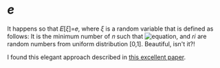 # <i>e</i>

It happens so that 𝐸[𝜉]=𝑒, where 𝜉 is a random variable that is defined as follows: It is the minimum number of 𝑛 such that ![equation](http://www.sciweavers.org/upload/Tex2Img_1609237069/render.png), and 𝑟𝑖 are random numbers from uniform distribution [0,1]. Beautiful, isn't it?!


I found this elegant approach described in [this excellent paper](https://www.jstor.org/stable/2685243?seq=1).
